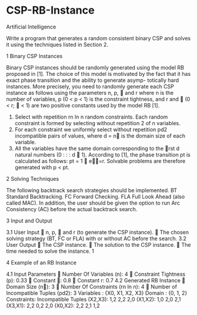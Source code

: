 # CSP-RB-Instance
Artificial Intelligence

Write a program that generates a random consistent binary CSP and solves it using the techniques
listed in Section 2.

1 Binary CSP Instances

Binary CSP instances should be randomly generated using the model RB proposed in [1]. The choice of
this model is motivated by the fact that it has exact phase transition and the ability to generate asymp-
totically hard instances. More precisely, you need to randomly generate each CSP instance as follows
using the parameters n, p,  and r where n is the number of variables, p (0 < p < 1) is the constraint
tightness, and r and  (0 < r;  < 1) are two positive constants used by the model RB [1].
1. Select with repetition rn ln n random constraints. Each random constraint is formed by selecting
without repetition 2 of n variables.
2. For each constraint we uniformly select without repetition pd2 incompatible pairs of values, where
d = n is the domain size of each variable.
3. All the variables have the same domain corresponding to the rst d natural numbers (0 : : : d 􀀀 1).
According to [1], the phase transition pt is calculated as follows: pt = 1 􀀀 e􀀀=r. Solvable problems
are therefore generated with p < pt.


2 Solving Techniques

The following backtrack search strategies should be implemented.
BT Standard Backtracking.
FC Forward Checking.
FLA Full Look Ahead (also called MAC).
In addition, the user should be given the option to run Arc Consistency (AC) before the actual
backtrack search.


3 Input and Output

3.1 User Input
 n, p,  and r (to generate the CSP instance).
 The chosen solving strategy (BT, FC or FLA) with or without AC before the search.
3.2 User Output
 The CSP instance.
 The solution to the CSP instance.
 The time needed to solve the instance.
1


4 Example of an RB Instance

4.1 Input Parameters
 Number Of Variables (n): 4
 Constraint Tightness (p): 0.33
 Constant : 0.8
 Constant r: 0.7
4.2 Generated RB Instance
 Domain Size (n): 3
 Number Of Constraints (rn ln n): 4
 Number of Incompatible Tuples (pd2): 3
Variables : {X0, X1, X2, X3}
Domain : {0, 1, 2}
Constraints: Incompatible Tuples
(X2,X3): 1,2 2,2 2,0
(X1,X2): 1,0 2,0 2,1
(X3,X1): 2,2 0,2 2,0
(X0,X2): 2,2 2,1 1,2
